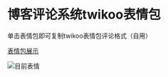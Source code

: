 # 博客评论系统twikoo表情包
单击表情包即可复制twikoo表情包评论格式（自用）

[表情包展示](https://xiaolongmr.github.io/emoticon/)

![目前表情](https://github.com/xiaolongmr/emoticon/assets/88097558/1dfe6bbd-90a6-4ace-ab8c-9d74167d79b5)
